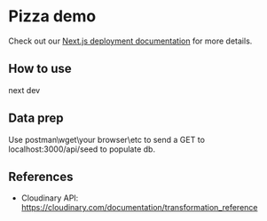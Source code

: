 # Pizza demo

Check out our [Next.js deployment documentation](https://nextjs.org/docs/deployment) for more details.

## How to use
next dev

## Data prep
Use postman\wget\your browser\etc to send a GET to localhost:3000/api/seed to populate db.


## References

- Cloudinary API: https://cloudinary.com/documentation/transformation_reference
